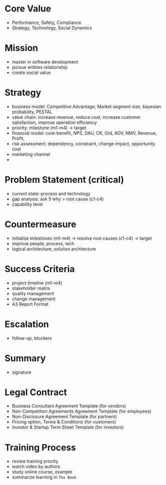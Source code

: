 # Core Value

- Performance, Safety, Compliance
- Strategy, Technology, Social Dynamics

# Mission

- master in software development
- pursue entities relationship
- create social value

# Strategy

- business model: Competitive Advantage, Market segment size, bayesian probability, PESTAL
- value chain: increase revenue, reduce cost, increase customer satisfaction, improve operation efficiency
- priority: milestone (m1-m4) -> target
- financial model: cost-benefit, NPS, DAU, CR, O/d, AOV, NMV, Revenue, Profit,
- risk assessment: dependency, constraint, change impact, opportunity cost
- marketing channel
-

# Problem Statement (critical)

- current state: process and technology
- gap analysis: ask 5 why > root cause  (c1-c4)
- capability level

# Countermeasure

- initialize milestones (m1-m4) -> resolve root causes (c1-c4) -> target
- improve people, process, tech
- logical architecture, solution architecture

# Success Criteria

- project timeline (m1-m4)
- stakeholder matrix
- quality management
- change management
- A3 Report Format

# Escalation

- follow-up, blockers

# Summary

- signature

# Legal Contract

- Business Consultant Agreement Template (for vendors)
- Non-Competition Agreements Agreement Template (for employees)
- Non-Disclosure Agreement Template (for partners)
- Pricing option, Terms & Conditions (for customers)
- Investor & Startup Term Sheet Template (for investors)

# Training Process

- review training priority
- watch video by authors
- study online course, example
- summarize learning in `The Book`